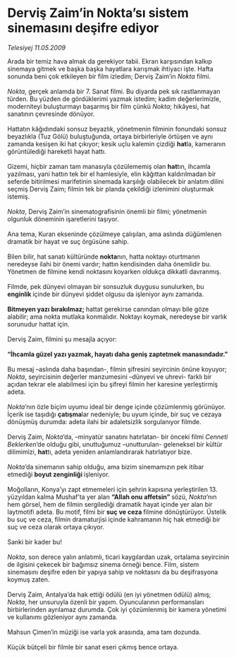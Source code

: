 # Derviş Zaim’in Nokta’sı sistem sinemasını deşifre ediyor

*Telesiyej 11.05.2009*

<div class="taraf_structure_2col_1zq">
<div class="margen_n">



 <p>Arada bir temiz hava almak da gerekiyor tabii. Ekran karşısından kalkıp sinemaya gitmek ve başka başka hayatlara karışmak ihtiyacı işte. Hafta sonunda beni çok etkileyen bir film izledim; Derviş Zaim’in <i>Nokta</i> filmi. <i><br/><br/>Nokta, </i>gerçek anlamda bir 7. Sanat filmi. Bu diyarda pek sık rastlanmayan türden. Bu yüzden de gördüklerimi yazmak istedim; kadim değerlerimizle, moderniteyi buluşturmayı başarmış bir film çünkü <i>Nokta</i>; hikâyesi, hat sanatının çevresinde dönüyor. <br/><br/>Hattatın kâğıdındaki sonsuz beyazlık, yönetmenin filminin fonundaki sonsuz beyazlıkla (Tuz Gölü) buluştuğunda, ortaya birbirleriyle örtüşen ve aynı zamanda kesişen iki hat çıkıyor; kesik uçlu kalemin çizdiği <b>hat</b>la, kameranın görüntülediği hareketli hayat hattı. <br/><br/>Gizemi, hiçbir zaman tam manasıyla çözülememiş olan <b>hat</b>tın, ihcamla yazılması, yani hattın tek bir el hamlesiyle, elin kâğıttan kaldırılmadan bir seferde bitirilmesi marifetinin sinemada karşılığı olabilecek bir anlatım dilini seçmiş Derviş Zaim; filmin tek bir planda çekildiği izlenimini oluşturmak istemiş. <i><br/><br/>Nokta</i>, Derviş Zaim’in sinematografisinin önemli bir filmi; yönetmenin olgunluk döneminin işaretlerini taşıyor. <br/><br/>Ana tema, Kuran ekseninde çözülmeye çalışılan, ama aslında düğümlenen dramatik bir hayat ve suç örgüsüne sahip. <br/><br/>Bilen bilir, hat sanatı kültüründe <b>nokta</b>nın, hatta noktayı oturtmanın neredeyse ilahi bir önemi vardır; hattın kendisinden daha önemlidir bu. Yönetmen de filmine kendi noktasını koyarken oldukça dikkatli davranmış. <br/><br/>Filmde, pek dünyevi olmayan bir sonsuzluk duygusu sunulurken, bu <b>enginlik </b>içinde bir dünyevi şiddet olgusu da işleniyor aynı zamanda.<b> <br/><br/>Bitmeyen yazı bırakılmaz; </b>hattat gerekirse canından olmayı bile göze alabilir; ama nokta mutlaka konmalıdır. Noktayı koymak, neredeyse bir varlık sorunudur hattat için.<br/><br/>Derviş Zaim, filmini şu mesajla açıyor:<b> <br/><br/>“İhcamla güzel yazı yazmak, hayatı daha geniş zaptetmek manasındadır.”<br/><br/></b>Bu mesaj –aslında daha başından-, filmin şifresini seyircinin önüne koyuyor;<i> Nokta</i>, seyircisinin değerler manzumesini –dünyevi ve uhrevi- farklı bir açıdan tekrar ele alabilmesi için bu şifreyi filmin her karesine yerleştirmiş adeta. <i><br/><br/>Nokta</i>’nın özle biçim uyumu ideal bir denge içinde çözümlenmiş görünüyor. İçerik ise taşıdığı <b>çatışma</b>lar nedeniyle; bu uyum içinde, bir suç ve cezaya dönüşmüş durumda: adeta ilahi bir adaletsizlik sorgulanıyor filmde. <br/><br/>Derviş Zaim,<i> Nokta</i>’da, –minyatür sanatını hatırlatan- bir önceki filmi <i>Cenneti Beklerken</i>’de olduğu gibi, unuttuğumuz –unutturulan- geleneksel bir kültür dilimimizi, <b>hat</b>tı, adeta yeniden anlamlandırarak hatırlatıyor bize. <i><br/><br/>Nokta</i>’da sinemanın sahip olduğu, ama bizim sinemamızın pek itibar etmediği <b>boyut zenginliği </b>işleniyor. <br/><br/>Moğolların, Konya’yı zapt etmemeleri için şehrin kapısına yerleştirilen 13. yüzyıldan kalma Mushaf’ta yer alan <b>“Allah onu affetsin” </b>sözü, <i>Nokta</i>’nın hem görsel, hem de filmin sergilediği dramatik hayat içinde yer alan bir laytmotifi adeta. Bu motif, filmi bir <b>suç ve ceza </b>filmine dönüştürüyor. Üstelik bu suç ve ceza, filmin dramaturjisi içinde kahramanın hiç hak etmediği bir suç ve ceza olarak ortaya çıkıyor. <br/><br/>Sanki bir kader bu!<i> <br/><br/>Nokta</i>, son derece yalın anlatımlı, ticari kaygılardan uzak, ortalama seyircinin de ilgisini çekecek bir bağımsız sinema örneği bence. Film, sistem sinemasını deşifre eden bir yapıya sahip ve noktasını da bu deşifrasyona koymuş zaten. <br/><br/>Derviş Zaim, Antalya’da hak ettiği ödülü (en iyi yönetmen ödülü) almış; <i>Nokta</i>, her unsuruyla özenli bir yapım. Oyuncularının performansları birbirlerinden ayrılamaz durumda. Çok iyi çözümlenmiş bir kamera yönetimi ve kullanımı gözleniyor aynı zamanda. <br/><br/>Mahsun Çimen’in müziği ise varla yok arasında, ama tam dozunda. <br/><br/>Küçük bütçeli bir filmle bir sanat eseri çıkmış bence ortaya.</p>

<br/>


<div id="taraf_not">
</div>

</div>


</div>
